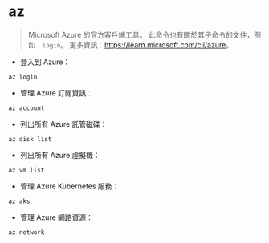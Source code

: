 # az

> Microsoft Azure 的官方客戶端工具。
> 此命令也有關於其子命令的文件，例如：`login`。
> 更多資訊：<https://learn.microsoft.com/cli/azure>。

- 登入到 Azure：

`az login`

- 管理 Azure 訂閱資訊：

`az account`

- 列出所有 Azure 託管磁碟：

`az disk list`

- 列出所有 Azure 虛擬機：

`az vm list`

- 管理 Azure Kubernetes 服務：

`az aks`

- 管理 Azure 網路資源：

`az network`
